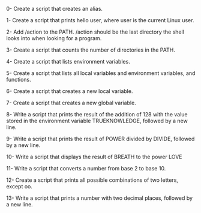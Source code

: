 0- Create a script that creates an alias.

1- Create a script that prints hello user, where user is the current Linux user.

2- Add /action to the PATH. /action should be the last directory the shell looks into when looking for a program.

3- Create a script that counts the number of directories in the PATH.

4- Create a script that lists environment variables.

5- Create a script that lists all local variables and environment variables, and functions.

6- Create a script that creates a new local variable.

7- Create a script that creates a new global variable.

8- Write a script that prints the result of the addition of 128 with the value stored in the environment variable TRUEKNOWLEDGE, followed by a new line.

9- Write a script that prints the result of POWER divided by DIVIDE, followed by a new line.

10- Write a script that displays the result of BREATH to the power LOVE

11- Write a script that converts a number from base 2 to base 10.

12- Create a script that prints all possible combinations of two letters, except oo.

13- Write a script that prints a number with two decimal places, followed by a new line.
